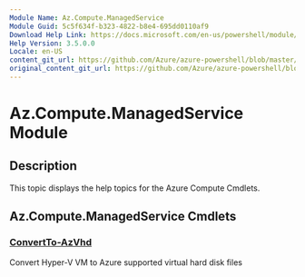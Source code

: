 ```yaml
---
Module Name: Az.Compute.ManagedService
Module Guid: 5c5f634f-b323-4822-b8e4-695dd0110af9
Download Help Link: https://docs.microsoft.com/en-us/powershell/module/az.compute.managedservice
Help Version: 3.5.0.0
Locale: en-US
content_git_url: https://github.com/Azure/azure-powershell/blob/master/src/ResourceManager/Compute.ManagedService/Commands.Compute.ManagedService/help/Az.Compute.ManagedService.md
original_content_git_url: https://github.com/Azure/azure-powershell/blob/master/src/ResourceManager/Compute.ManagedService/Commands.Compute.ManagedService/help/Az.Compute.ManagedService.md
---
```


# Az.Compute.ManagedService Module
## Description
This topic displays the help topics for the Azure Compute Cmdlets.

## Az.Compute.ManagedService Cmdlets
### [ConvertTo-AzVhd](ConvertTo-AzVhd.md)
Convert Hyper-V VM to Azure supported virtual hard disk files

